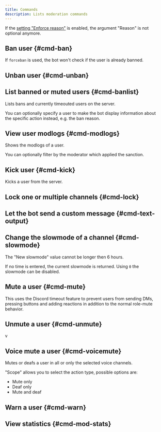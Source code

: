 ```yaml
---
title: Commands
description: Lists moderation commands
---
```


If the [setting "Enforce reason"](./settings#enforce-reason) is enabled, the argument "Reason" is not optional anymore.

## Ban user {#cmd-ban}

<Command name="ban" slash="user:User [time:Temp ban time] [reason:Reason] [forceban:Forceban user?]" message="<User> [<Temp ban time> <...Reason>] [forceban]"></Command>

If `forceban` is used, the bot won't check if the user is already banned.

## Unban user {#cmd-unban}

<Command name="unban" slash="user:User [reason:Reason]" message="<User> [<...Reason>]"></Command>

## List banned or muted users {#cmd-banlist}

<Command name="banlist" slash="[user:User]" message="[<User>]"></Command>

Lists bans and currently timeouted users on the server.

You can optionally specify a user to make the bot display information about the specific action instead, e.g. the ban reason.

## View user modlogs {#cmd-modlogs}

<Command name="modlogs" slash="[user:User] [moderator:Moderator to filter by]" message="[<User>] [<Moderator to filter by>]"></Command>

Shows the modlogs of a user.

You can optionally filter by the moderator which applied the sanction.

## Kick user {#cmd-kick}

<Command name="kick" slash="user:User [reason:Reason]" message="<User> [<...Reason>]"></Command>

Kicks a user from the server.

## Lock one or multiple channels {#cmd-lock}

<Command name="lock lock" slash="channels:Channels to lock [reason:Reason]" message="<...Channels> [<...Reason>]"></Command>

<Command name="lock unlock" slash="channels:Channels to unlock [reason:Reason]" message="<...Channels> [<...Reason>]"></Command>

## Let the bot send a custom message {#cmd-text-output}

<Command name="say" slash="text:Output text [attachment:Attachment]" message="<...Output text> [Attachment]"></Command>

<Command name="embed" slash="[input/file:Message input] [channel:Channel]" message="[<...Content> <Channel>]"></Command>

## Change the slowmode of a channel {#cmd-slowmode}

<Command name="slowmode" slash="[time:New slowmode]" message="[<New slowmode>]"></Command>

The "New slowmode" value cannot be longer then 6 hours.

If no time is entered, the current slowmode is returned.
Using `0` the slowmode can be disabled.

## Mute a user {#cmd-mute}

<Command name="mute" slash="user:User [time:Mute time] [reason:Reason]" message="<User> [<Mute time>] [<...Reason>]"></Command>

This uses the Discord timeout feature to prevent users from sending DMs, pressing buttons and adding reactions in addition to the normal role-mute behavior.

## Unmute a user {#cmd-unmute}

<Command name="unmute" slash="user:User [reason:Reason]" message="<User> [<...Reason>]"></Command>v

## Voice mute a user {#cmd-voicemute}

<Command name="voicemute" slash="user:User time:Time [scope:Mute|Deaf|Both] [channels:Voice channels] [reason:Reason]" message="<User> <Time> [<Scope>] [<...Voice channels>] [<...Reason>]"></Command>

Mutes or deafs a user in all or only the selected voice channels.

"Scope" allows you to select the action type, possible options are:
- Mute only
- Deaf only
- Mute and deaf

## Warn a user {#cmd-warn}

<Command name="warn" slash="user:User [reason:Reason]" message="<User> [<...Reason>]"></Command>

## View statistics {#cmd-mod-stats}

<Command name="stats moderation"></Command>
